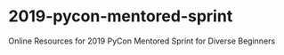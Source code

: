 # 2019-pycon-mentored-sprint

Online Resources for 2019 PyCon Mentored Sprint for Diverse Beginners
